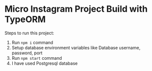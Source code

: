 # Micro Instagram Project Build with TypeORM

Steps to run this project:

1. Run `npm i` command
2. Setup database environment variables like Database username, password, port
3. Run `npm start` command
4. I have used Postgresql database
